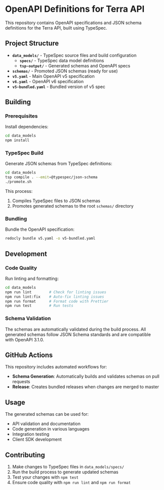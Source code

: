 # OpenAPI Definitions for Terra API

This repository contains OpenAPI specifications and JSON schema definitions for the Terra API, built using TypeSpec.

## Project Structure

- **`data_models/`** - TypeSpec source files and build configuration
  - **`specs/`** - TypeSpec data model definitions
  - **`tsp-output/`** - Generated schemas and OpenAPI specs
- **`schemas/`** - Promoted JSON schemas (ready for use)
- **`v5.yaml`** - Main OpenAPI v5 specification
- **`v6.yaml`** - OpenAPI v6 specification
- **`v5-bundled.yaml`** - Bundled version of v5 spec

## Building

### Prerequisites

Install dependencies:
```sh
cd data_models
npm install
```

### TypeSpec Build

Generate JSON schemas from TypeSpec definitions:
```sh
cd data_models
tsp compile . --emit=@typespec/json-schema
./promote.sh
```

This process:
1. Compiles TypeSpec files to JSON schemas
2. Promotes generated schemas to the root `schemas/` directory

### Bundling

Bundle the OpenAPI specification:
```sh
redocly bundle v5.yaml -o v5-bundled.yaml
```

## Development

### Code Quality

Run linting and formatting:
```sh
cd data_models
npm run lint        # Check for linting issues
npm run lint:fix    # Auto-fix linting issues
npm run format      # Format code with Prettier
npm run test        # Run tests
```

### Schema Validation

The schemas are automatically validated during the build process. All generated schemas follow JSON Schema standards and are compatible with OpenAPI 3.1.0.

## GitHub Actions

This repository includes automated workflows for:
- **Schema Generation**: Automatically builds and validates schemas on pull requests
- **Release**: Creates bundled releases when changes are merged to master

## Usage

The generated schemas can be used for:
- API validation and documentation
- Code generation in various languages
- Integration testing
- Client SDK development

## Contributing

1. Make changes to TypeSpec files in `data_models/specs/`
2. Run the build process to generate updated schemas
3. Test your changes with `npm test`
4. Ensure code quality with `npm run lint` and `npm run format`